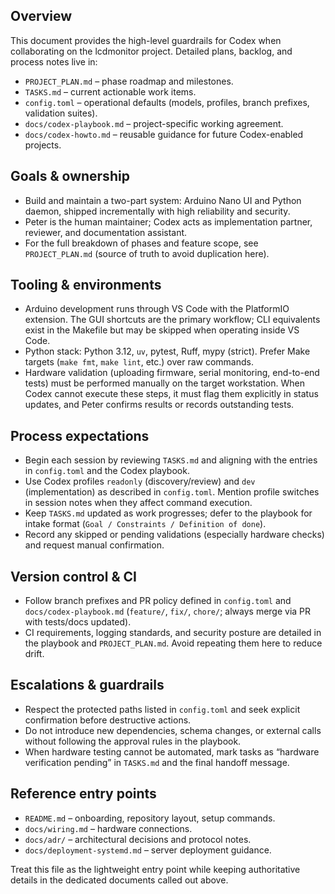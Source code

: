 ## Overview

This document provides the high-level guardrails for Codex when collaborating on the lcdmonitor project. Detailed plans, backlog, and process notes live in:

- `PROJECT_PLAN.md` – phase roadmap and milestones.
- `TASKS.md` – current actionable work items.
- `config.toml` – operational defaults (models, profiles, branch prefixes, validation suites).
- `docs/codex-playbook.md` – project-specific working agreement.
- `docs/codex-howto.md` – reusable guidance for future Codex-enabled projects.

## Goals & ownership

- Build and maintain a two-part system: Arduino Nano UI and Python daemon, shipped incrementally with high reliability and security.
- Peter is the human maintainer; Codex acts as implementation partner, reviewer, and documentation assistant.
- For the full breakdown of phases and feature scope, see `PROJECT_PLAN.md` (source of truth to avoid duplication here).

## Tooling & environments

- Arduino development runs through VS Code with the PlatformIO extension. The GUI shortcuts are the primary workflow; CLI equivalents exist in the Makefile but may be skipped when operating inside VS Code.
- Python stack: Python 3.12, `uv`, pytest, Ruff, mypy (strict). Prefer Make targets (`make fmt`, `make lint`, etc.) over raw commands.
- Hardware validation (uploading firmware, serial monitoring, end-to-end tests) must be performed manually on the target workstation. When Codex cannot execute these steps, it must flag them explicitly in status updates, and Peter confirms results or records outstanding tests.

## Process expectations

- Begin each session by reviewing `TASKS.md` and aligning with the entries in `config.toml` and the Codex playbook.
- Use Codex profiles `readonly` (discovery/review) and `dev` (implementation) as described in `config.toml`. Mention profile switches in session notes when they affect command execution.
- Keep `TASKS.md` updated as work progresses; defer to the playbook for intake format (`Goal / Constraints / Definition of done`).
- Record any skipped or pending validations (especially hardware checks) and request manual confirmation.

## Version control & CI

- Follow branch prefixes and PR policy defined in `config.toml` and `docs/codex-playbook.md` (`feature/`, `fix/`, `chore/`; always merge via PR with tests/docs updated).
- CI requirements, logging standards, and security posture are detailed in the playbook and `PROJECT_PLAN.md`. Avoid repeating them here to reduce drift.

## Escalations & guardrails

- Respect the protected paths listed in `config.toml` and seek explicit confirmation before destructive actions.
- Do not introduce new dependencies, schema changes, or external calls without following the approval rules in the playbook.
- When hardware testing cannot be automated, mark tasks as “hardware verification pending” in `TASKS.md` and the final handoff message.

## Reference entry points

- `README.md` – onboarding, repository layout, setup commands.
- `docs/wiring.md` – hardware connections.
- `docs/adr/` – architectural decisions and protocol notes.
- `docs/deployment-systemd.md` – server deployment guidance.

Treat this file as the lightweight entry point while keeping authoritative details in the dedicated documents called out above.
